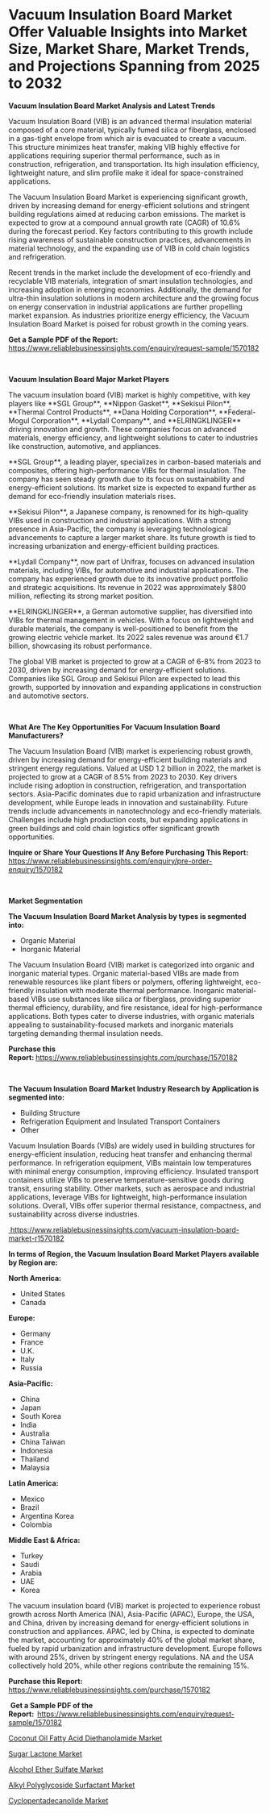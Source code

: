 <p><h1>Vacuum Insulation Board Market Offer Valuable Insights into Market Size, Market Share, Market Trends, and Projections Spanning from 2025 to 2032</h1></p><p><strong>Vacuum Insulation Board Market Analysis and Latest Trends</strong></p>
<p><p>Vacuum Insulation Board (VIB) is an advanced thermal insulation material composed of a core material, typically fumed silica or fiberglass, enclosed in a gas-tight envelope from which air is evacuated to create a vacuum. This structure minimizes heat transfer, making VIB highly effective for applications requiring superior thermal performance, such as in construction, refrigeration, and transportation. Its high insulation efficiency, lightweight nature, and slim profile make it ideal for space-constrained applications.</p><p>The Vacuum Insulation Board Market is experiencing significant growth, driven by increasing demand for energy-efficient solutions and stringent building regulations aimed at reducing carbon emissions. The market is expected to grow at a compound annual growth rate (CAGR) of 10.6% during the forecast period. Key factors contributing to this growth include rising awareness of sustainable construction practices, advancements in material technology, and the expanding use of VIB in cold chain logistics and refrigeration.</p><p>Recent trends in the market include the development of eco-friendly and recyclable VIB materials, integration of smart insulation technologies, and increasing adoption in emerging economies. Additionally, the demand for ultra-thin insulation solutions in modern architecture and the growing focus on energy conservation in industrial applications are further propelling market expansion. As industries prioritize energy efficiency, the Vacuum Insulation Board Market is poised for robust growth in the coming years.</p></p>
<p><strong>Get a Sample PDF of the Report:&nbsp;</strong> <a href="https://www.reliablebusinessinsights.com/enquiry/request-sample/1570182?utm_campaign=96&utm_medium=2&utm_source=Github&utm_content=ia&utm_term=27012025&utm_id=vacuum-insulation-board">https://www.reliablebusinessinsights.com/enquiry/request-sample/1570182</a></p>
<p>&nbsp;</p>
<p><strong>Vacuum Insulation Board Major Market Players</strong></p>
<p><p>The vacuum insulation board (VIB) market is highly competitive, with key players like **SGL Group**, **Nippon Gasket**, **Sekisui Pilon**, **Thermal Control Products**, **Dana Holding Corporation**, **Federal-Mogul Corporation**, **Lydall Company**, and **ELRINGKLINGER** driving innovation and growth. These companies focus on advanced materials, energy efficiency, and lightweight solutions to cater to industries like construction, automotive, and appliances.</p><p>**SGL Group**, a leading player, specializes in carbon-based materials and composites, offering high-performance VIBs for thermal insulation. The company has seen steady growth due to its focus on sustainability and energy-efficient solutions. Its market size is expected to expand further as demand for eco-friendly insulation materials rises.</p><p>**Sekisui Pilon**, a Japanese company, is renowned for its high-quality VIBs used in construction and industrial applications. With a strong presence in Asia-Pacific, the company is leveraging technological advancements to capture a larger market share. Its future growth is tied to increasing urbanization and energy-efficient building practices.</p><p>**Lydall Company**, now part of Unifrax, focuses on advanced insulation materials, including VIBs, for automotive and industrial applications. The company has experienced growth due to its innovative product portfolio and strategic acquisitions. Its revenue in 2022 was approximately $800 million, reflecting its strong market position.</p><p>**ELRINGKLINGER**, a German automotive supplier, has diversified into VIBs for thermal management in vehicles. With a focus on lightweight and durable materials, the company is well-positioned to benefit from the growing electric vehicle market. Its 2022 sales revenue was around €1.7 billion, showcasing its robust performance.</p><p>The global VIB market is projected to grow at a CAGR of 6-8% from 2023 to 2030, driven by increasing demand for energy-efficient solutions. Companies like SGL Group and Sekisui Pilon are expected to lead this growth, supported by innovation and expanding applications in construction and automotive sectors.</p></p>
<p>&nbsp;</p>
<p><strong>What Are The Key Opportunities For Vacuum Insulation Board Manufacturers?</strong></p>
<p><p>The Vacuum Insulation Board (VIB) market is experiencing robust growth, driven by increasing demand for energy-efficient building materials and stringent energy regulations. Valued at USD 1.2 billion in 2022, the market is projected to grow at a CAGR of 8.5% from 2023 to 2030. Key drivers include rising adoption in construction, refrigeration, and transportation sectors. Asia-Pacific dominates due to rapid urbanization and infrastructure development, while Europe leads in innovation and sustainability. Future trends include advancements in nanotechnology and eco-friendly materials. Challenges include high production costs, but expanding applications in green buildings and cold chain logistics offer significant growth opportunities.</p></p>
<p><strong>Inquire or Share Your Questions If Any Before Purchasing This Report:</strong> <a href="https://www.reliablebusinessinsights.com/enquiry/pre-order-enquiry/1570182?utm_campaign=96&utm_medium=2&utm_source=Github&utm_content=ia&utm_term=27012025&utm_id=vacuum-insulation-board">https://www.reliablebusinessinsights.com/enquiry/pre-order-enquiry/1570182</a></p>
<p>&nbsp;</p>
<p><strong>Market Segmentation</strong></p>
<p><strong>The Vacuum Insulation Board Market Analysis by types is segmented into:</strong></p>
<p><ul><li>Organic Material</li><li>Inorganic Material</li></ul></p>
<p><p>The Vacuum Insulation Board (VIB) market is categorized into organic and inorganic material types. Organic material-based VIBs are made from renewable resources like plant fibers or polymers, offering lightweight, eco-friendly insulation with moderate thermal performance. Inorganic material-based VIBs use substances like silica or fiberglass, providing superior thermal efficiency, durability, and fire resistance, ideal for high-performance applications. Both types cater to diverse industries, with organic materials appealing to sustainability-focused markets and inorganic materials targeting demanding thermal insulation needs.</p></p>
<p><strong>Purchase this Report:&nbsp;</strong><a href="https://www.reliablebusinessinsights.com/purchase/1570182?utm_campaign=96&utm_medium=2&utm_source=Github&utm_content=ia&utm_term=27012025&utm_id=vacuum-insulation-board">https://www.reliablebusinessinsights.com/purchase/1570182</a></p>
<p>&nbsp;</p>
<p><strong>The Vacuum Insulation Board Market Industry Research by Application is segmented into:</strong></p>
<p><ul><li>Building Structure</li><li>Refrigeration Equipment and Insulated Transport Containers</li><li>Other</li></ul></p>
<p><p>Vacuum Insulation Boards (VIBs) are widely used in building structures for energy-efficient insulation, reducing heat transfer and enhancing thermal performance. In refrigeration equipment, VIBs maintain low temperatures with minimal energy consumption, improving efficiency. Insulated transport containers utilize VIBs to preserve temperature-sensitive goods during transit, ensuring stability. Other markets, such as aerospace and industrial applications, leverage VIBs for lightweight, high-performance insulation solutions. Overall, VIBs offer superior thermal resistance, compactness, and sustainability across diverse industries.</p></p>
<p><a href="https://www.reliablebusinessinsights.com/vacuum-insulation-board-market-r1570182?utm_campaign=96&utm_medium=2&utm_source=Github&utm_content=ia&utm_term=27012025&utm_id=vacuum-insulation-board">&nbsp;https://www.reliablebusinessinsights.com/vacuum-insulation-board-market-r1570182</a></p>
<p><strong>In terms of Region, the Vacuum Insulation Board Market Players available by Region are:</strong></p>
<p>
    <p> <strong> North America: </strong>
        <ul>
            <li>United States</li>
            <li>Canada</li>
        </ul>
        </p> 
    <p> <strong> Europe: </strong>
        <ul>
            <li>Germany</li>
            <li>France</li>
            <li>U.K.</li>
            <li>Italy</li>
            <li>Russia</li>
        </ul>
        </p> 
    <p> <strong> Asia-Pacific: </strong>
        <ul>
            <li>China</li>
            <li>Japan</li>
            <li>South Korea</li>
            <li>India</li>
            <li>Australia</li>
            <li>China Taiwan</li>
            <li>Indonesia</li>
            <li>Thailand</li>
            <li>Malaysia</li>
        </ul>
        </p> 
    <p> <strong> Latin America: </strong>
        <ul>
            <li>Mexico</li>
            <li>Brazil</li>
            <li>Argentina Korea</li>
            <li>Colombia</li>
        </ul>
        </p> 
    <p> <strong> Middle East & Africa: </strong>
        <ul>
            <li>Turkey</li>
            <li>Saudi</li>
            <li>Arabia</li>
            <li>UAE</li>
            <li>Korea</li>
        </ul>
    </p>
    </p>
<p><p>The vacuum insulation board (VIB) market is projected to experience robust growth across North America (NA), Asia-Pacific (APAC), Europe, the USA, and China, driven by increasing demand for energy-efficient solutions in construction and appliances. APAC, led by China, is expected to dominate the market, accounting for approximately 40% of the global market share, fueled by rapid urbanization and infrastructure development. Europe follows with around 25%, driven by stringent energy regulations. NA and the USA collectively hold 20%, while other regions contribute the remaining 15%.</p></p>
<p><strong>Purchase this Report: </strong><a href="https://www.reliablebusinessinsights.com/purchase/1570182?utm_campaign=96&utm_medium=2&utm_source=Github&utm_content=ia&utm_term=27012025&utm_id=vacuum-insulation-board">https://www.reliablebusinessinsights.com/purchase/1570182</a></p>
<p>&nbsp;<strong>Get a Sample PDF of the Report:&nbsp;&nbsp;</strong><a href="https://www.reliablebusinessinsights.com/enquiry/request-sample/1570182?utm_campaign=96&utm_medium=2&utm_source=Github&utm_content=ia&utm_term=27012025&utm_id=vacuum-insulation-board">https://www.reliablebusinessinsights.com/enquiry/request-sample/1570182</a></p>
<p><strong></strong></p>
<p><p><a href="https://github.com/xanaanenkaly/Market-Research-Report-List-1/blob/main/coconut-oil-fatty-acid-diethanolamide-market.md?utm_campaign=96&utm_medium=2&utm_source=Github&utm_content=ia&utm_term=27012025&utm_id=vacuum-insulation-board">Coconut Oil Fatty Acid Diethanolamide Market</a></p><p><a href="https://github.com/alasmyayock/Market-Research-Report-List-1/blob/main/sugar-lactone-market.md?utm_campaign=96&utm_medium=2&utm_source=Github&utm_content=ia&utm_term=27012025&utm_id=vacuum-insulation-board">Sugar Lactone Market</a></p><p><a href="https://github.com/texterfredia780/Market-Research-Report-List-1/blob/main/alcohol-ether-sulfate-market.md?utm_campaign=96&utm_medium=2&utm_source=Github&utm_content=ia&utm_term=27012025&utm_id=vacuum-insulation-board">Alcohol Ether Sulfate Market</a></p><p><a href="https://github.com/phumlaaijem/Market-Research-Report-List-1/blob/main/alkyl-polyglycoside-surfactant-market.md?utm_campaign=96&utm_medium=2&utm_source=Github&utm_content=ia&utm_term=27012025&utm_id=vacuum-insulation-board">Alkyl Polyglycoside Surfactant Market</a></p><p><a href="https://github.com/memorirummy/Market-Research-Report-List-1/blob/main/cyclopentadecanolide-market.md?utm_campaign=96&utm_medium=2&utm_source=Github&utm_content=ia&utm_term=27012025&utm_id=vacuum-insulation-board">Cyclopentadecanolide Market</a></p></p>